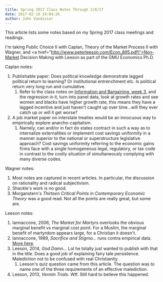 ```yaml
---
title: Spring 2017 Class Notes Through 2/8/17
date: 2017-02-18 14:04:26
author: John Vandivier
---
```




This article lists some notes based on my Spring 2017 class meetings and readings.

I'm taking Public Choice II with Caplan, Theory of the Market Process II with Wagner, and <a href=\"http://www.peterleeson.com/Econ_895.pdf\">Non-Market Decision Making with Leeson</a> as part of the GMU Economics Ph.D.

Caplan notes:
<ol>
 	<li>Publishable paper: Does political knowledge demonstrate lagged political return to learning? Or institutional entrenchment etc. Is political return very long run and cumulative.
<ol>
 	<li>Refer to the class notes on <a href=\"http://econfaculty.gmu.edu/bcaplan/e854/pc3.htm\">Information and Bargaining, week 3</a>, and the regression in it, turn into panel data, look at growth rates and see women and blacks have higher growth rate, this means they have a lagged incentive and just haven't caught up over time...will they ever catch up or will it get worse?</li>
</ol>
</li>
 	<li>A job market paper on interstate treaties would be an innocuous way to empirically explore anarcho-capitalism.
<ol>
 	<li>Namely, can and/or in fact do states contract in such a way as to internalize externalities or implement cost savings uniformity in a manner superior to the national or superstructure legislative approach? Cost savings uniformity referring to the economic gains firms face with a single homogeneous legal, regulatory, or tax code in contrast to the costly situation of simultaneously complying with many diverse codes.</li>
</ol>
</li>
</ol>
Wagner notes:
<ol>
 	<li>Most notes are captured in recent articles. In particular, the discussion on rationality and radical subjectivism.</li>
 	<li>Shackle's work is no good.</li>
 	<li>Morganstern's <em>Thirteen Critical Points in Contemporary Economic Theory </em>was a good read. Not all the points are really great, but some are.</li>
</ol>
Leeson notes:
<ol>
 	<li>Iannaccone, 2006, <em>The Market for Martyrs</em> overlooks the obvious marginal benefit vs marginal cost point. For a Muslim, the marginal benefit of martyrdom appears large, for a Christian it doesn't.</li>
 	<li>Iannaccone, 1989, <em>Sacrifice and Stigma...</em> runs contra empirical data. <a href=\"http://www.afterecon.com/economics-and-finance/contra-iannaccones-sacrifice-stigma/\">More here</a>.</li>
 	<li>Leeson, 2014, <em>God Damn...</em> Lol he totally just wanted to publish with that in the title. Does a good job of explaining fairy tale persistence. Malediction not to be confused with real Christianity.
<ol>
 	<li>Leeson's quiz question came from this article. The question was to name one of the three requirements of an effective malediction.</li>
</ol>
</li>
 	<li>Leeson, 2013, <em>Vermin Trials</em>. Wtf. Still hard to believe this happened.</li>
</ol>